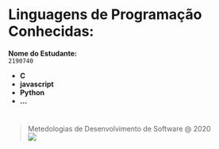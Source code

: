 # Linguagens de Programação Conhecidas:

**Nome do Estudante:**\
`2190740`

+ **C**
+ **javascript**
+ **Python**
+ **...**
# 
> Metedologias de Desenvolvimento de Software @ 2020\
![](https://www.ipleiria.pt/wp-content/themes/ipleiria/img/logo_ipl_header.png)
